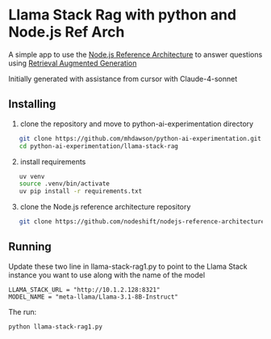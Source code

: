 # Llama Stack Rag with python and Node.js Ref Arch

A simple app to use the
[Node.js Reference Architecture](https://github.com/nodeshift/nodejs-reference-architecture)
to answer questions using
[Retrieval Augmented Generation](https://www.redhat.com/en/topics/ai/what-is-retrieval-augmented-generation)

Initially generated with assistance from cursor with Claude-4-sonnet 


## Installing

1) clone the repository and move to python-ai-experimentation directory

```bash
   git clone https://github.com/mhdawson/python-ai-experimentation.git
   cd python-ai-experimentation/llama-stack-rag
```

2) install requirements 

```bash
   uv venv
   source .venv/bin/activate
   uv pip install -r requirements.txt
```

3) clone the Node.js reference architecture repository

```bash
   git clone https://github.com/nodeshift/nodejs-reference-architecture.git
```

## Running

Update these two line in llama-stack-rag1.py to point to the Llama Stack
instance you want to use along with the name of the model 

```
LLAMA_STACK_URL = "http://10.1.2.128:8321"
MODEL_NAME = "meta-llama/Llama-3.1-8B-Instruct"
```

The run:

```bash
python llama-stack-rag1.py
```
